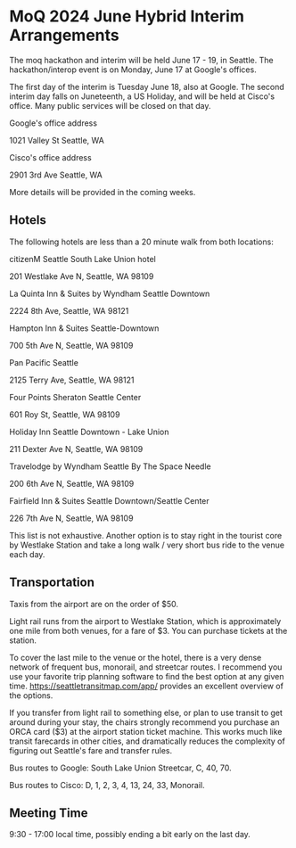 # MoQ 2024 June Hybrid Interim Arrangements

The moq hackathon and interim will be held June 17 - 19, in Seattle.  The hackathon/interop event is on Monday, June 17 at Google's offices.

The first day of the interim is Tuesday June 18, also at Google.  The second interim day falls on Juneteenth, a US Holiday, and will be held at Cisco's office. Many public services will be closed on that day.

Google's office address

1021 Valley St
Seattle, WA


Cisco's office address

2901 3rd Ave
Seattle, WA

More details will be provided in the coming weeks.

## Hotels

The following hotels are less than a 20 minute walk from both locations:

citizenM Seattle South Lake Union hotel

201 Westlake Ave N, Seattle, WA 98109


La Quinta Inn & Suites by Wyndham Seattle Downtown

2224 8th Ave, Seattle, WA 98121


Hampton Inn & Suites Seattle-Downtown

700 5th Ave N, Seattle, WA 98109


Pan Pacific Seattle

2125 Terry Ave, Seattle, WA 98121


Four Points Sheraton Seattle Center

601 Roy St, Seattle, WA 98109


Holiday Inn Seattle Downtown - Lake Union

211 Dexter Ave N, Seattle, WA 98109


Travelodge by Wyndham Seattle By The Space Needle

200 6th Ave N, Seattle, WA 98109


Fairfield Inn & Suites Seattle Downtown/Seattle Center

226 7th Ave N, Seattle, WA 98109


This list is not exhaustive. Another option is to stay right in the tourist core by Westlake Station and take a long walk / very short bus ride to the venue each day.

## Transportation

Taxis from the airport are on the order of $50.

Light rail runs from the airport to Westlake Station, which is approximately one mile from both venues, for a fare of $3. You can purchase tickets at the station.

To cover the last mile to the venue or the hotel, there is a very dense network of frequent bus, monorail, and streetcar routes. I recommend you use your favorite trip planning software to find the best option at any given time. https://seattletransitmap.com/app/ provides an excellent overview of the options.

If you transfer from light rail to something else, or plan to use transit to get around during your stay, the chairs strongly recommend you purchase an ORCA card ($3) at the airport station ticket machine. This works much like transit farecards in other cities, and dramatically reduces the complexity of figuring out Seattle's fare and transfer rules.

Bus routes to Google: South Lake Union Streetcar, C, 40, 70.

Bus routes to Cisco: D, 1, 2, 3, 4, 13, 24, 33, Monorail.

## Meeting Time

9:30 - 17:00 local time, possibly ending a bit early on the last day.
